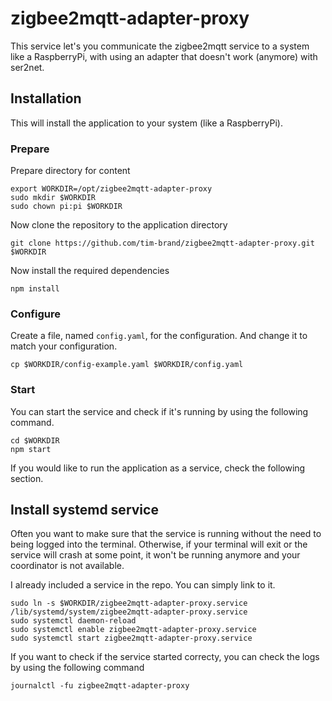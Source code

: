 # zigbee2mqtt-adapter-proxy

This service let's you communicate the zigbee2mqtt service to a system like a RaspberryPi,
with using an adapter that doesn't work (anymore) with ser2net.

## Installation

This will install the application to your system (like a RaspberryPi).

### Prepare
Prepare directory for content
```shell
export WORKDIR=/opt/zigbee2mqtt-adapter-proxy
sudo mkdir $WORKDIR
sudo chown pi:pi $WORKDIR
```

Now clone the repository to the application directory
```shell
git clone https://github.com/tim-brand/zigbee2mqtt-adapter-proxy.git $WORKDIR
```

Now install the required dependencies
```shell
npm install
```

### Configure

Create a file, named `config.yaml`, for the configuration. And change it to match your
configuration.

```shell
cp $WORKDIR/config-example.yaml $WORKDIR/config.yaml
```

### Start

You can start the service and check if it's running by using the following command.
```shell
cd $WORKDIR
npm start
```
If you would like to run the application as a service, check the following section.


## Install systemd service

Often you want to make sure that the service is running without the need to being
logged into the terminal. Otherwise, if your terminal will exit or the service will crash
at some point, it won't be running anymore and your coordinator is not available.

I already included a service in the repo. You can simply link to it.

```shell
sudo ln -s $WORKDIR/zigbee2mqtt-adapter-proxy.service /lib/systemd/system/zigbee2mqtt-adapter-proxy.service
sudo systemctl daemon-reload
sudo systemctl enable zigbee2mqtt-adapter-proxy.service
sudo systemctl start zigbee2mqtt-adapter-proxy.service
```

If you want to check if the service started correcty, you can check the logs by using the
following command
```shell
journalctl -fu zigbee2mqtt-adapter-proxy
```
